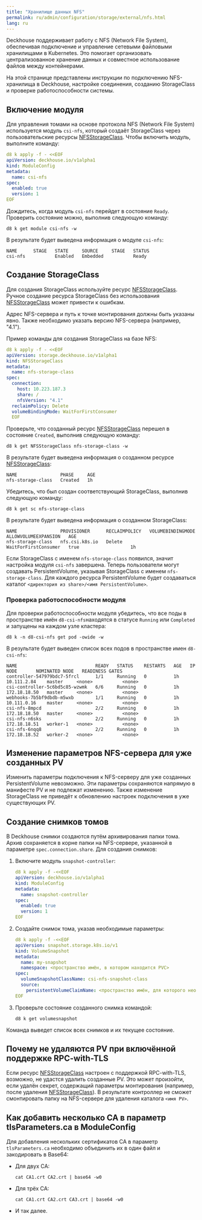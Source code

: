```yaml
---
title: "Хранилище данных NFS"
permalink: ru/admin/configuration/storage/external/nfs.html
lang: ru
---
```


Deckhouse поддерживает работу с NFS (Network File System), обеспечивая подключение и управление сетевыми файловыми хранилищами в Kubernetes. Это помогает организовать централизованное хранение данных и совместное использование файлов между контейнерами.

На этой странице представлены инструкции по подключению NFS-хранилища в Deckhouse, настройке соединения, созданию StorageClass и проверке работоспособности системы.

## Включение модуля

Для управления томами на основе протокола NFS (Network File System) используется модуль `csi-nfs`, который создаёт StorageClass через пользовательские ресурсы [NFSStorageClass](../../../reference/cr/nfsstorageclass/). Чтобы включить модуль, выполните команду:

```yaml
d8 k apply -f - <<EOF
apiVersion: deckhouse.io/v1alpha1
kind: ModuleConfig
metadata:
  name: csi-nfs
spec:
  enabled: true
  version: 1
EOF
```

Дождитесь, когда модуль `csi-nfs` перейдет в состояние `Ready`. Проверить состояние можно, выполнив следующую команду:

```shell
d8 k get module csi-nfs -w
```

В результате будет выведена информация о модуле `csi-nfs`:

```console
NAME      STAGE   STATE     SOURCE     STAGE   STATUS
csi-nfs           Enabled   Embedded           Ready
```

## Создание StorageClass

Для создания StorageClass используйте ресурс [NFSStorageClass](../../../reference/cr/nfsstorageclass/). Ручное создание ресурса StorageClass без использования [NFSStorageClass](../../../reference/cr/nfsstorageclass/) может привести к ошибкам.

Адрес NFS-сервера и путь к точке монтирования должны быть указаны явно. Также необходимо указать версию NFS-сервера (например, "4.1").

Пример команды для создания StorageClass на базе NFS:

```yaml
d8 k apply -f - <<EOF
apiVersion: storage.deckhouse.io/v1alpha1
kind: NFSStorageClass
metadata:
  name: nfs-storage-class
spec:
  connection:
    host: 10.223.187.3
    share: /
    nfsVersion: "4.1"
  reclaimPolicy: Delete
  volumeBindingMode: WaitForFirstConsumer
  EOF
```

Проверьте, что созданный ресурс [NFSStorageClass](../../../reference/cr/nfsstorageclass/) перешел в состояние `Created`, выполнив следующую команду:

```shell
d8 k get NFSStorageClass nfs-storage-class -w
```

В результате будет выведена информация о созданном ресурсе [NFSStorageClass](../../../reference/cr/nfsstorageclass/):

```console
NAME                PHASE     AGE
nfs-storage-class   Created   1h
```

Убедитесь, что был создан соответствующий StorageClass, выполнив следующую команду:

```shell
d8 k get sc nfs-storage-class
```

В результате будет выведена информация о созданном StorageClass:

```console
NAME                PROVISIONER      RECLAIMPOLICY   VOLUMEBINDINGMODE      ALLOWVOLUMEEXPANSION   AGE
nfs-storage-class   nfs.csi.k8s.io   Delete          WaitForFirstConsumer   true                   1h
```

Если StorageClass с именем `nfs-storage-class` появился, значит настройка модуля `csi-nfs` завершена. Теперь пользователи могут создавать PersistentVolume, указывая StorageClass с именем `nfs-storage-class`. Для каждого ресурса PersistentVolume будет создаваться каталог `<директория из share>/<имя PersistentVolume>`.

### Проверка работоспособности модуля

Для проверки работоспособности модуля убедитесь, что все поды в пространстве имён `d8-csi-nfs`находятся в статусе `Running` или `Completed` и запущены на каждом узле кластера:

```shell
d8 k -n d8-csi-nfs get pod -owide -w
```

В результате будет выведен список всех подов в пространстве имен `d8-csi-nfs`:

```console
NAME                             READY   STATUS    RESTARTS   AGE   IP             NODE       NOMINATED NODE   READINESS GATES
controller-547979bdc7-5frcl      1/1     Running   0          1h    10.111.2.84    master     <none>           <none>
csi-controller-5c6bd5c85-wzwmk   6/6     Running   0          1h    172.18.18.50   master     <none>           <none>
webhooks-7b5bf9dbdb-m5wxb        1/1     Running   0          1h    10.111.0.16    master     <none>           <none>
csi-nfs-8mpcd                    2/2     Running   0          1h    172.18.18.50   master     <none>           <none>
csi-nfs-n6sks                    2/2     Running   0          1h    172.18.18.51   worker-1   <none>           <none>
csi-nfs-6nqq8                    2/2     Running   0          1h    172.18.18.52   worker-2   <none>           <none>
```

## Изменение параметров NFS-сервера для уже созданных PV

Изменить параметры подключения к NFS-серверу для уже созданных PersistentVolume невозможно. Эти параметры сохраняются напрямую в манифесте PV и не подлежат изменению. Также изменение StorageClass не приведёт к обновлению настроек подключения в уже существующих PV.

## Создание снимков томов

В Deckhouse снимки создаются путём архивирования папки тома. Архив сохраняется в корне папки на NFS-сервере, указанной в параметре `spec.connection.share`. Для создания снимков:

1. Включите модуль `snapshot-controller`:

   ```yaml
   d8 k apply -f -<<EOF
   apiVersion: deckhouse.io/v1alpha1
   kind: ModuleConfig
   metadata:
     name: snapshot-controller
   spec:
     enabled: true
     version: 1
   EOF
   ```

1. Создайте снимок тома, указав необходимые параметры:

   ```yaml
   d8 k apply -f -<<EOF
   apiVersion: snapshot.storage.k8s.io/v1
   kind: VolumeSnapshot
   metadata:
     name: my-snapshot
     namespace: <пространство имён, в котором находится PVC>
   spec:
     volumeSnapshotClassName: csi-nfs-snapshot-class
     source:
       persistentVolumeClaimName: <пространство имён, для которого необходимо создать снимок>
   EOF
   ```

1. Проверьте состояние созданного снимка командой:

   ```shell
   d8 k get volumesnapshot
   ```

Команда выведет список всех снимков и их текущее состояние.

## Почему не удаляются PV при включённой поддержке RPC-with-TLS

Если ресурс [NFSStorageClass](../../../reference/cr/nfsstorageclass/) настроен с поддержкой RPC-with-TLS, возможно, не удастся удалить созданные PV. Это может произойти, если удалён секрет, содержащий параметры монтирования (например, после удаления [NFSStorageClass](../../../reference/cr/nfsstorageclass/)). В результате контроллер не сможет смонтировать папку на NFS-сервере для удаления каталога `<имя PV>`.

## Как добавить несколько CA в параметр tlsParameters.ca в ModuleConfig

Для добавления нескольких сертификатов CA в параметр `tlsParameters.ca` необходимо объединить их в один файл и закодировать в Base64:

- Для двух CA:

  ```shell
  cat CA1.crt CA2.crt | base64 -w0
  ```

- Для трёх CA:

  ```shell
  cat CA1.crt CA2.crt CA3.crt | base64 -w0
  ```

- И так далее.
